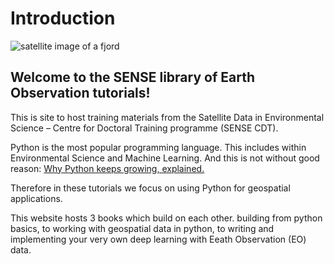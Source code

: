 # Introduction

![satellite image of a fjord](images/ffjord_crop.jpg)

## Welcome to the SENSE library of Earth Observation tutorials!

This is site to host training materials from the Satellite Data in Environmental Science – Centre for Doctoral Training programme (SENSE CDT).

Python is the most popular programming language. This includes within Environmental Science and Machine Learning. And this is not without good reason: [Why Python keeps growing, explained.](https://github.blog/developer-skills/programming-languages-and-frameworks/why-python-keeps-growing-explained/)

Therefore in these tutorials we focus on using Python for geospatial applications.

This website hosts 3 books which build on each other. building from python basics, to working with geospatial data in python, to writing and implementing your very own deep learning with Eeath Observation (EO) data. 

<!-- ![](figures/scipy-ecosystem.png) -->

<!-- Find below a list of tutorials building from python basics, to working with geospatial data in python, to writing and implementing your very own deep learning with EO data.

```{tableofcontents}
``` -->

